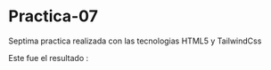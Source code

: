 # Practica-07

Septima practica realizada con las tecnologias HTML5 y TailwindCss 

Este fue el resultado :

